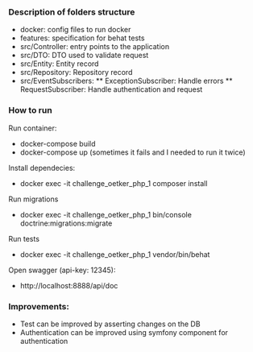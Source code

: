 
### Description of folders structure
* docker: config files to run docker
* features: specification for behat tests
* src/Controller: entry points to the application
* src/DTO: DTO used to validate request
* src/Entity: Entity record
* src/Repository: Repository record
* src/EventSubscribers:
** ExceptionSubscriber: Handle errors
** RequestSubscriber: Handle authentication and request

### How to run
Run container:
* docker-compose build
* docker-compose up (sometimes it fails and I needed to run it twice)

Install dependecies:
* docker exec -it challenge_oetker_php_1 composer install

Run migrations
* docker exec -it challenge_oetker_php_1 bin/console doctrine:migrations:migrate

Run tests
* docker exec -it challenge_oetker_php_1 vendor/bin/behat

Open swagger (api-key: 12345):
* http://localhost:8888/api/doc

### Improvements:
* Test can be improved by asserting changes on the DB
* Authentication can be improved using symfony component for authentication
